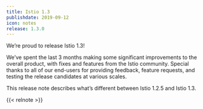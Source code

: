 ```yaml
---
title: Istio 1.3
publishdate: 2019-09-12
icon: notes
release: 1.3.0
---
```


We’re proud to release Istio 1.3!

We’ve spent the last 3 months making some significant improvements to the overall product,
with fixes and features from the Istio community. Special thanks to all of our end-users for
providing feedback, feature requests, and testing the release candidates at various scales.

This release note describes what’s different between Istio 1.2.5 and Istio 1.3.

{{< relnote >}}
